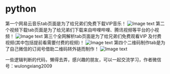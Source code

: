 # python
第一个网易云音乐tab页面是为了给兄弟们免费下载VIP音乐！
![Image text](https://img-blog.csdnimg.cn/20200313235817545.png?x-oss-process=image/watermark,type_ZmFuZ3poZW5naGVpdGk,shadow_10,text_aHR0cHM6Ly9ibG9nLmNzZG4ubmV0L3d1bG9uZ3hpYW5nMjAwOQ==,size_16,color_FFFFFF,t_70)
第二个视频下载tab页面是为了给兄弟们下载来自哔哩哔哩、腾讯视频等平台的小视频！
![Image text](https://img-blog.csdnimg.cn/20200313235856581.png?x-oss-process=image/watermark,type_ZmFuZ3poZW5naGVpdGk,shadow_10,text_aHR0cHM6Ly9ibG9nLmNzZG4ubmV0L3d1bG9uZ3hpYW5nMjAwOQ==,size_16,color_FFFFFF,t_70)
第三个全网解析tab页面是为了给兄弟们免费观看VIP 及付费视频(其中包括提前看需要付费的视频)！
![Image text](https://img-blog.csdnimg.cn/20200313235922441.png?x-oss-process=image/watermark,type_ZmFuZ3poZW5naGVpdGk,shadow_10,text_aHR0cHM6Ly9ibG9nLmNzZG4ubmV0L3d1bG9uZ3hpYW5nMjAwOQ==,size_16,color_FFFFFF,t_70)
第四个二维码制作tab是为了自己微信的订阅号借助二维码转外链而制作！
![Image text](https://img-blog.csdnimg.cn/20200313235947483.png?x-oss-process=image/watermark,type_ZmFuZ3poZW5naGVpdGk,shadow_10,text_aHR0cHM6Ly9ibG9nLmNzZG4ubmV0L3d1bG9uZ3hpYW5nMjAwOQ==,size_16,color_FFFFFF,t_70)

一些逻辑判断的代码，懒得去弄，感兴趣的朋友，可以一起交流学习，作者微信号：wulongxiang2009
